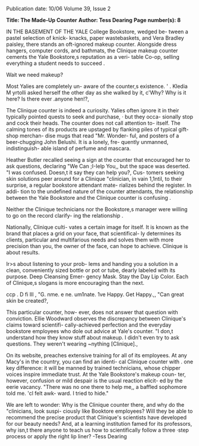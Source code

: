 Publication date: 10/06
Volume 39, Issue 2

**Title: The Made-Up Counter**
**Author: Tess Dearing**
**Page number(s): 8**

IN THE BASEMENT OF THE YALE 
College Bookstore, wedged be-
tween a pastel selection of knick-
knacks, paper wastebaskets, and 
Vera Bradley paisley, there stands 
an oft-ignored makeup counter. 
Alongside dress hangers, computer 
cords, and bathmats, the Clinique 
makeup counter cements the Yale 
Bookstore,s reputation as a veri-
table Co-op, selling everything a 
student needs to succeed . 


Wait we need makeup? 


Most Yalies are completely un-
aware of the counter,s existence. 
' 
. 
Kledia M yrtolli asked herself the 
other day as she walked by it, 
c'Why? Why is it here? Is there ever 
.anyone hen!?, 


The Clinique counter is indeed 
a curiosity. Yalies often ignore it 
in their typically pointed quests to 
seek and purchase, · but they occa-
sionally stop and cock their heads. 
The counter does not call attention 
to- itself. The calming tones of its 
products are upstaged by flanking 
piles of typical gift-shop merchan-
dise 
mugs that read "Mr. Wonder-
ful, and posters of a beer-chugging 
John Belushi. It is a lonely, fre-
quently unmanned, indistinguish-
able island of perfume and mascara. 


Heather Butler recalled seeing a 
sign at the counter that encouraged 
her to ask questions, declaring "We 
Can ;I-Ielp You,, but the space was 
deserted. "I was confused. Doesn,t 
it say they can help you?, Cus-
tomers seeking skin solutions peer 
around for a Clinique "clinician, 
in vain 1,1ntil, to their surprise, a 
regular bookstore attendant mate-
rializes behind the register. In addi-
tion to the undefined nature of the 
counter attendants, the relationship 
between the Yale Bookstore and 
the Clinique counter is confusing . 


Neither the Clinique technicians 
nor the Bookstore,s manager were 
willing to go on the record clarify-
ing the relationship . 


Nationally, 
Clinique 
culti-
vates a certain image for itself. It is 
known as the brand that places a 
grid on your face, that scientifical-
ly determines its clients, particular 
and multifarious needs and solves 
them with more precision than you, 
the owner of the face, can hope to 
achieve. Clinique is about results. 


Ir>s about listening to your prob-
lems and handing you a solution in 
a clean, conveniently sized bottle 
or pot or tube, dearly labeled with 
its purpose. Deep Cleansing Emer-
gency Mask. Stay the Day Lip 
Color. Each of Clinique,s slogans 
is more encouraging than the next. 


ccp . 
D fi 
Ill 
, "G. 
nme. 
e ne. 
um1nate. 
1ve 
Happy. Get Happy.,, "Can great 
skin be created?, 


This particular counter, how-
ever, does not answer that question 
with conviction. Ellie Woodward 
observes the discrepancy between 
Clinique's claims toward scientifi-
cally-achieved perfection and the 
everyday bookstore employees who 
dole out advice at Yale's counter. "I 
don,t understand how they know 
stuff about makeup. I didn't even 
try to ask questions. They weren't 
wearing ~nything [Clinique]., 


On 
its 
website, 
preaches extensive training for all 
of its employees. At any Macy's in 
the country, you can find an identi-
cal Clinique counter with . one key 
difference: it will be manned by 
trained technicians, whose chipper 
voices inspire immediate trust. At 
the Yale Bookstore's makeup coun-
ter, however, confusion or mild 
despair 
is the usual reaction elicit-
ed by the eerie vacancy. "There was 
no one there to help me,, a baffled 
sophomore told me. 'cl felt awk-
ward. I tried to hide." 


We are left to wonder: Why 
is the Clinique counter there, and 
why do the "clinicians, look suspi-
ciously like Booktore employees? 
Will they be able to recommend 
the precise product that Clinique's 
scientists have developed for our 
beauty needs? And, at a learning 
institution famed for its professors, 
why isn,t there anyone to teach us 
how to scientifically follow a three 
·step process or apply the right 
lip liner? 
-Tess Dearing